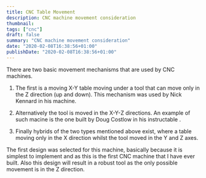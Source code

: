 ```yaml
---
title: CNC Table Movement
description: CNC machine movement consideration
thumbnail: 
tags: ["cnc"]
draft: false
summary: "CNC machine movement consideration"
date: "2020-02-08T16:38:56+01:00"
publishDate: "2020-02-08T16:38:56+01:00"
---
```


There are two basic movement mechanisms that are used by CNC machines.

1. The first is a moving X-Y table moving under a tool that can move only in the Z direction (up and down). This mechanism was used by Nick Kennard in his machine. 

2. Alternatively the tool is moved in the X-Y-Z directions. An example of such macine is the one built by Doug Costlow in his instructable .

3. Finally hybrids of the two types mentioned above exist, where a table moving only in the X direction whilst the tool moved in the Y and Z axes.

The first design was selected for this machine, basically because it is simplest to implement and as this is the first CNC machine that I have ever built. Also this design will result in a robust tool as the only possible movement is in the Z direction.